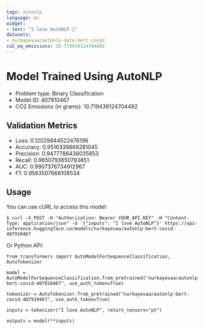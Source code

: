 ```yaml
---
tags: autonlp
language: en
widget:
- text: "I love AutoNLP 🤗"
datasets:
- nurkayevaa/autonlp-data-bert-covid
co2_eq_emissions: 10.719439124704492
---
```


# Model Trained Using AutoNLP

- Problem type: Binary Classification
- Model ID: 407910467
- CO2 Emissions (in grams): 10.719439124704492

## Validation Metrics

- Loss: 0.12029844522476196
- Accuracy: 0.9516339869281045
- Precision: 0.9477786438035853
- Recall: 0.9650793650793651
- AUC: 0.9907376734912967
- F1: 0.9563507668108534

## Usage

You can use cURL to access this model:

```
$ curl -X POST -H "Authorization: Bearer YOUR_API_KEY" -H "Content-Type: application/json" -d '{"inputs": "I love AutoNLP"}' https://api-inference.huggingface.co/models/nurkayevaa/autonlp-bert-covid-407910467
```

Or Python API:

```
from transformers import AutoModelForSequenceClassification, AutoTokenizer

model = AutoModelForSequenceClassification.from_pretrained("nurkayevaa/autonlp-bert-covid-407910467", use_auth_token=True)

tokenizer = AutoTokenizer.from_pretrained("nurkayevaa/autonlp-bert-covid-407910467", use_auth_token=True)

inputs = tokenizer("I love AutoNLP", return_tensors="pt")

outputs = model(**inputs)
```